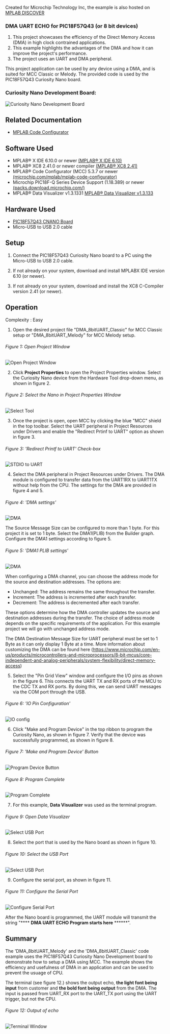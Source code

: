 <!-- Please do not change this logo with link -->
Created for Microchip Technology Inc, the example is also hosted on [MPLAB DISCOVER](https://mplab-discover.microchip.com/v2/item/com.microchip.code.examples/com.microchip.ide.project/com.microchip.subcategories.modules-and-peripherals.communication.uart-modules.uart/com.microchip.mcu8.mplabx.project.pic18f57q43-dma-uart-echo-mplab-mcc/1.0.0?view=about&dsl=dma+AND+uart+AND+echo)


### DMA UART ECHO for PIC18F57Q43 (or 8 bit devices)

1. This project showcases the efficiency of the Direct Memory Access (DMA) in high clock contrained applications.
2. This example highlights the advantages of the DMA and how it can improve the project's performance.
3. The project uses an UART and DMA peripheral.

This project application can be used by any device using a DMA, and is suited for MCC Classic or Melody. The provided code is used by the PIC18F57Q43 Curiosity Nano board.

### Curiosity Nano Development Board:
![Curiosity Nano Development Board](images/pic18f57q43.PNG)

## Related Documentation

- [MPLAB Code Configurator](https://www.microchip.com/en-us/development-tools-tools-and-software/embedded-software-center/mplab-code-configurator)


## Software Used

- MPLAB® X IDE 6.10.0 or newer [(MPLAB® X IDE 6.10)](https://www.microchip.com/en-us/development-tools-tools-and-software/mplab-x-ide?utm_source=GitHub&utm_medium=TextLink&utm_campaign=MCU8_MMTCha_MPAE_Examples&utm_content=pic18f57q43-dma-uart-echo-mplab-mcc-github)
- MPLAB® XC8 2.41.0 or newer compiler [(MPLAB® XC8 2.41)](https://www.microchip.com/en-us/development-tools-tools-and-software/mplab-xc-compilers?utm_source=GitHub&utm_medium=TextLink&utm_campaign=MCU8_MMTCha_MPAE_Examples&utm_content=pic18f57q43-dma-uart-echo-mplab-mcc-github)
- MPLAB® Code Configurator (MCC) 5.3.7 or newer [(microchip.com/mplab/mplab-code-configurator)](https://www.microchip.com/mplab/mplab-code-configurator)
- Microchip PIC18F-Q Series Device Support (1.18.389) or newer [(packs.download.microchip.com/)](https://packs.download.microchip.com/)
- MPLAB® Data Visualizer v1.3.1331 [MPLAB®  Data Visualizer v1.3.133](https://www.microchip.com/en-us/tools-resources/debug/mplab-data-visualizer)

## Hardware Used

- [PIC18F57Q43 CNANO Board](https://www.microchip.com/en-us/development-tool/DM164150)
- Micro-USB to USB 2.0 cable



## Setup

1. Connect the PIC18F57Q43 Curiosity Nano board to a PC using the Micro-USB to USB 2.0 cable. 


2. If not already on your system, download and install MPLABX IDE version 6.10 (or newer).
3. If not already on your system, download and install the XC8 C-Compiler version 2.41 (or newer).


## Operation
Complexity : Easy 

1. Open the desired project file "DMA_8bitUART_Classic" for MCC Classic setup or "DMA_8bitUART_Melody" for MCC Melody setup.

  ###### Figure 1: Open Project Window
  ![Open Project Window](images/openproj.PNG)

2. Click **Project Properties** to open the Project Properties window. Select the Curiosity Nano device from the Hardware Tool drop-down menu, as shown in figure 2.

  ###### Figure 2: Select the Nano in Project Properties Window
  ![Select Tool](images/projprop.PNG)

3. Once the project is open, open MCC by clicking the blue "MCC" shield in the top toolbar. Select the UART peripheral in Project Resources under Drivers and enable the "Redirect Prtinf to UART" option as shown in figure 3.

  ###### Figure 3: 'Redirect Printf to UART' Check-box
  ![STDIO to UART](images/stdio2usart.PNG)

4. Select the DMA peripheral in Project Resources under Drivers. The DMA module is configured to transfer data from the UART1RX to UART1TX without help from the CPU. The settings for the DMA are provided in figure 4 and 5.

  ###### Figure 4: 'DMA  settings' 
  ![DMA](images/dmasource.PNG)

The Source Message Size can be configured to more than 1 byte. For this project it is set to 1 byte. Select the DMA1(PLIB) from the Builder graph. Configure the DMA1 settings according to figure 5.

  ###### Figure 5: 'DMA1 PLIB settings' 
  ![DMA](images/dmadestination.PNG)

When configuring a DMA channel, you can choose the address mode for the source and destination addresses. The options are:

- Unchanged: The address remains the same throughout the transfer.
- Increment: The address is incremented after each transfer.
- Decrement: The address is decremented after each transfer.

These options determine how the DMA controller updates the source and destination addresses during the transfer. The choice of address mode depends on the specific requirements of the application. For this example project we will go with unchanged address mode.

The DMA Destination Message Size for UART peripheral must be set to 1 Byte as it can only display 1 Byte at a time. More information about customizing the DMA can be found here (https://www.microchip.com/en-us/products/microcontrollers-and-microprocessors/8-bit-mcus/core-independent-and-analog-peripherals/system-flexibility/direct-memory-access)  

5. Select the "Pin Grid View" window and configure the I/O pins as shown in the figure 6. This connects the UART TX and RX ports of the MCU to the CDC TX and RX ports. By doing this, we can send UART messages via the COM port through the USB. 
  ###### Figure 6: 'IO Pin Configuration'
  ![IO config](images/IOpinconfig.PNG)

6. Click "Make and Program Device" in the top ribbon to program the Curiosity Nano, as shown in figure 7. Verify that the device was successfully programmed, as shown in figure 8.

  ###### Figure 7: 'Make and Program Device' Button
  ![Program Device Button](images/buildi.PNG)

  ###### Figure 8: Program Complete
  ![Program Complete](images/progcompletei.PNG)

7. For this example, **Data Visualizer** was used as the terminal program.
  ###### Figure 9: Open Data Visualizer
  ![Select USB Port](images/opendvi.PNG)   

8. Select the port that is used by the Nano board as shown in figure 10. 

  ###### Figure 10: Select the USB Port
  ![Select USB Port](images/portselection.PNG)
  
9. Configure the serial port, as shown in figure 11. 
  ###### Figure 11: Configure the Serial Port
  ![Configure Serial Port](images/serialsetup.PNG)



After the Nano board is programmed, the UART module will transmit the string "**** **DMA UART ECHO Program starts here**  ******".


## Summary
The 'DMA_8bitUART_Melody' and the 'DMA_8bitUART_Classic' code example uses the PIC18F57Q43 Curiosity Nano Development board to demonstrate how to setup a DMA using MCC. The example shows the efficiency and usefulness of DMA in an application and can be used to prevent the usuage of CPU.

The terminal (see figure 12.) shows the output echo, **the light font being input** from customer and **the bold font being output** from the DMA. The input is passed from UART_RX port to the UART_TX port using the UART trigger, but not the CPU.

###### Figure 12: Output of echo
![Terminal Window](images/output.PNG)